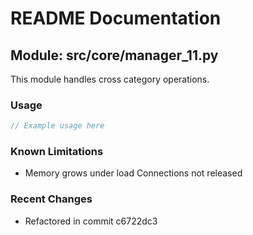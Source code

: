 # README Documentation

## Module: src/core/manager_11.py

This module handles cross category operations.

### Usage

```javascript
// Example usage here
```

### Known Limitations

- Memory grows under load Connections not released

### Recent Changes

- Refactored in commit c6722dc3
